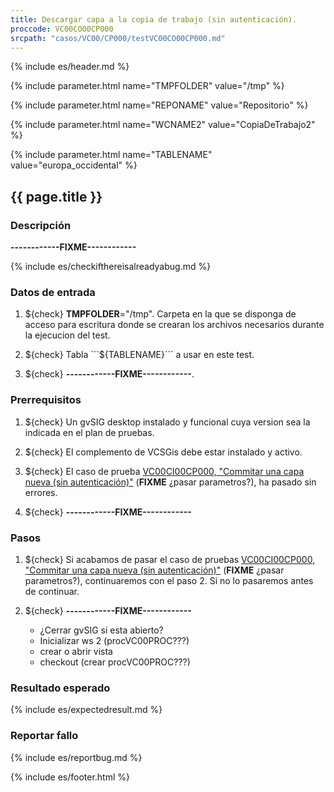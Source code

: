 ```yaml
---
title: Descargar capa a la copia de trabajo (sin autenticación).
proccode: VC00CO00CP000
srcpath: "casos/VC00/CP000/testVC00CO00CP000.md"
---
```


{% include es/header.md %}

{% include parameter.html name="TMPFOLDER" value="/tmp" %}

{% include parameter.html name="REPONAME" value="Repositorio" %}

{% include parameter.html name="WCNAME2" value="CopiaDeTrabajo2" %}

{% include parameter.html name="TABLENAME" value="europa_occidental" %}

## {{ page.title }}

### Descripción

**------------FIXME------------**

{% include es/checkifthereisalreadyabug.md %}

### Datos de entrada

1. ${check} **TMPFOLDER**="/tmp". Carpeta en la que se disponga de acceso para escritura donde
   se crearan los archivos necesarios durante la ejecucion del test.

4. ${check} Tabla ```${TABLENAME}``` a usar en este test. 

4. ${check} **------------FIXME------------**. 

### Prerrequisitos

1. ${check} Un gvSIG desktop instalado y funcional cuya version sea la indicada en el plan de pruebas.

2. ${check} El complemento de VCSGis debe estar instalado y activo.

3. ${check} El caso de prueba [VC00CI00CP000, "Commitar una capa nueva (sin autenticación)"](../../CI00/CP000/testVC00CI00CP000.md) 
   (**FIXME** ¿pasar parametros?),
   ha pasado sin errores. 

4. ${check} **------------FIXME------------**

### Pasos

1. ${check} Si acabamos de pasar el caso de pruebas 
   [VC00CI00CP000, "Commitar una capa nueva (sin autenticación)"](../../CI00/CP000/testVC00CI00CP000.md) (**FIXME** ¿pasar parametros?), 
   continuaremos con el paso 2. 
   Si no lo pasaremos antes de continuar. 
      
1. ${check} **------------FIXME------------**
   * ¿Cerrar gvSIG si esta abierto?
   * Inicializar ws 2 (procVC00PROC???)
   * crear o abrir vista
   * checkout (crear procVC00PROC???)

### Resultado esperado

{% include es/expectedresult.md %}

### Reportar fallo

{% include es/reportbug.md %}

{% include es/footer.html %}
